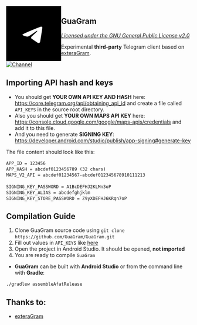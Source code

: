 <img src="https://github.com/GuaGram/GuaGram/blob/main/telegramm.jpg" width="150" align="left"/>

## GuaGram
*[Licensed under the GNU General Public License v2.0](https://github.com/GuaGram/GuaGram/blob/main/LICENSE)*

Experimental **third-party** Telegram client based on [exteraGram](https://github.com/exteraSquad/exteraGram).

[![Channel](https://img.shields.io/badge/Channel-Telegram-blue.svg)](https://t.me/GuaGram)

## Importing API hash and keys
- You should get **YOUR OWN API KEY AND HASH** here: https://core.telegram.org/api/obtaining_api_id and create a file called `API_KEYS` in the source root directory.
- Also you should get **YOUR OWN MAPS API KEY** here: https://console.cloud.google.com/google/maps-apis/credentials and add it to this file.
- And you need to generate **SIGNING KEY**: https://developer.android.com/studio/publish/app-signing#generate-key

The file content should look like this:
```
APP_ID = 123456
APP_HASH = abcdef0123456789 (32 chars)
MAPS_V2_API = abcdef01234567-abcdef012345678910111213

SIGNING_KEY_PASSWORD = A1BcDEFHJ2KLMn3oP
SIGNING_KEY_ALIAS = abcdefghjklm
SIGNING_KEY_STORE_PASSWORD = Z9yXDEFHJ6KRqn7oP
```

## Compilation Guide
1. Clone GuaGram source code using `git clone https://github.com/GuaGram/GuaGram.git`
2. Fill out values in `API_KEYS` like [here](https://github.com/exteraSquad/exteraGram#importing-api-hash-and-keys)
3. Open the project in Android Studio. It should be opened, **not imported**
4. You are ready to compile `GuaGram`

- **GuaGram** can be built with **Android Studio** or from the command line with **Gradle**:
```
./gradlew assembleAfatRelease
```
 ## Thanks to:
- [exteraGram](https://github.com/exteraSquad/exteraGram)
